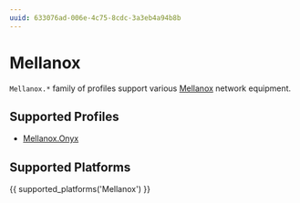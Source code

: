 ```yaml
---
uuid: 633076ad-006e-4c75-8cdc-3a3eb4a94b8b
---
```

# Mellanox

`Mellanox.*` family of profiles support various [Mellanox](https://www.mellanox.com)
network equipment.

## Supported Profiles

- [Mellanox.Onyx](Mellanox.Onyx.md)

## Supported Platforms

{{ supported_platforms('Mellanox') }}
